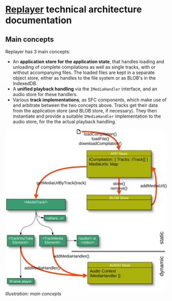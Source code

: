 # [Replayer](https://replayer.app/) technical architecture documentation

## Main concepts

Replayer has 3 main concepts:

- An **application store for the application state**, that handles loading and unloading of complete compilations as well as single tracks, with or without accompanying files. The loaded files are kept in a separate object store, either as handles to the file system or as BLOB's in the IndexedDB.
- A **unified playback handling** via the ```IMediaHandler``` interface, and an audio store for these handlers.
- Various **track implementations**, as SFC components, which make use of and arbitrate between the two concepts above. Tracks get their data from the application store (and BLOB store, if necessary). They then instantiate and provide a suitable ```IMediaHandler``` implementation to the audio store, for the the actual playback handling.

![Main concepts](./main-concepts.svg)
_Illustration: main concepts_
